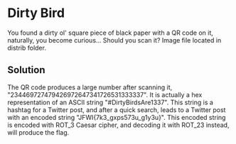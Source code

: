 # Dirty Bird
You found a dirty ol' square piece of black paper with a QR code on it, naturally, you become curious... Should you scan it? Image file located in distrib folder.

## Solution
The QR code produces a large number after scanning it, "234469727479426972647341726531333337". It is actually a hex representation of an ASCII string "#DirtyBirdsAre1337". This string is a hashtag for a Twitter post, and after a quick search, leads to a Twitter post with an encoded string "JFWI{7k3\_gxps573u\_g1y3u}". This encoded string is encoded with ROT\_3 Caesar cipher, and decoding it with ROT\_23 instead, will produce the flag.
